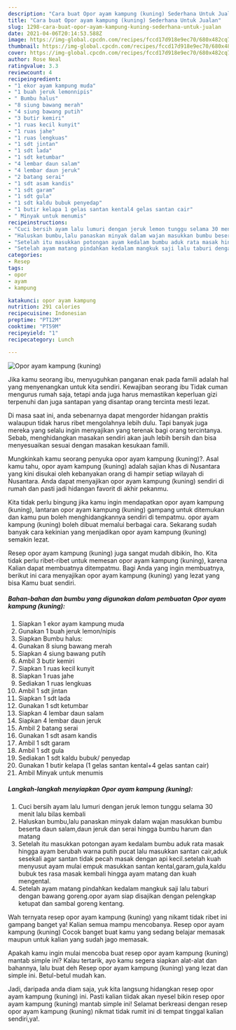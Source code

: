 ```yaml
---
description: "Cara buat Opor ayam kampung (kuning) Sederhana Untuk Jualan"
title: "Cara buat Opor ayam kampung (kuning) Sederhana Untuk Jualan"
slug: 1298-cara-buat-opor-ayam-kampung-kuning-sederhana-untuk-jualan
date: 2021-04-06T20:14:53.588Z
image: https://img-global.cpcdn.com/recipes/fccd17d918e9ec70/680x482cq70/opor-ayam-kampung-kuning-foto-resep-utama.jpg
thumbnail: https://img-global.cpcdn.com/recipes/fccd17d918e9ec70/680x482cq70/opor-ayam-kampung-kuning-foto-resep-utama.jpg
cover: https://img-global.cpcdn.com/recipes/fccd17d918e9ec70/680x482cq70/opor-ayam-kampung-kuning-foto-resep-utama.jpg
author: Rose Neal
ratingvalue: 3.3
reviewcount: 4
recipeingredient:
- "1 ekor ayam kampung muda"
- "1 buah jeruk lemonnipis"
- " Bumbu halus"
- "8 siung bawang merah"
- "4 siung bawang putih"
- "3 butir kemiri"
- "1 ruas kecil kunyit"
- "1 ruas jahe"
- "1 ruas lengkuas"
- "1 sdt jintan"
- "1 sdt lada"
- "1 sdt ketumbar"
- "4 lembar daun salam"
- "4 lembar daun jeruk"
- "2 batang serai"
- "1 sdt asam kandis"
- "1 sdt garam"
- "1 sdt gula"
- "1 sdt kaldu bubuk penyedap"
- "1 butir kelapa 1 gelas santan kental4 gelas santan cair"
- " Minyak untuk menumis"
recipeinstructions:
- "Cuci bersih ayam lalu lumuri dengan jeruk lemon tunggu selama 30 menit lalu bilas kembali"
- "Haluskan bumbu,lalu panaskan minyak dalam wajan masukkan bumbu beserta daun salam,daun jeruk dan serai hingga bumbu harum dan matang"
- "Setelah itu masukkan potongan ayam kedalam bumbu aduk rata masak hingga ayam berubah warna putih pucat lalu masukkan santan cair,aduk sesekali agar santan tidak pecah masak dengan api kecil.setelah kuah menyusut ayam mulai empuk masukkan santan kental,garam,gula,kaldu bubuk tes rasa masak kembali hingga ayam matang dan kuah mengental."
- "Setelah ayam matang pindahkan kedalam mangkuk saji lalu taburi dengan bawang goreng.opor ayam siap disajikan dengan pelengkap ketupat dan sambal goreng kentang."
categories:
- Resep
tags:
- opor
- ayam
- kampung

katakunci: opor ayam kampung 
nutrition: 291 calories
recipecuisine: Indonesian
preptime: "PT12M"
cooktime: "PT59M"
recipeyield: "1"
recipecategory: Lunch

---
```



![Opor ayam kampung (kuning)](https://img-global.cpcdn.com/recipes/fccd17d918e9ec70/680x482cq70/opor-ayam-kampung-kuning-foto-resep-utama.jpg)

Jika kamu seorang ibu, menyuguhkan panganan enak pada famili adalah hal yang menyenangkan untuk kita sendiri. Kewajiban seorang ibu Tidak cuman mengurus rumah saja, tetapi anda juga harus memastikan keperluan gizi terpenuhi dan juga santapan yang disantap orang tercinta mesti lezat.

Di masa  saat ini, anda sebenarnya dapat mengorder hidangan praktis walaupun tidak harus ribet mengolahnya lebih dulu. Tapi banyak juga mereka yang selalu ingin menyajikan yang terenak bagi orang tercintanya. Sebab, menghidangkan masakan sendiri akan jauh lebih bersih dan bisa menyesuaikan sesuai dengan masakan kesukaan famili. 



Mungkinkah kamu seorang penyuka opor ayam kampung (kuning)?. Asal kamu tahu, opor ayam kampung (kuning) adalah sajian khas di Nusantara yang kini disukai oleh kebanyakan orang di hampir setiap wilayah di Nusantara. Anda dapat menyajikan opor ayam kampung (kuning) sendiri di rumah dan pasti jadi hidangan favorit di akhir pekanmu.

Kita tidak perlu bingung jika kamu ingin mendapatkan opor ayam kampung (kuning), lantaran opor ayam kampung (kuning) gampang untuk ditemukan dan kamu pun boleh menghidangkannya sendiri di tempatmu. opor ayam kampung (kuning) boleh dibuat memalui berbagai cara. Sekarang sudah banyak cara kekinian yang menjadikan opor ayam kampung (kuning) semakin lezat.

Resep opor ayam kampung (kuning) juga sangat mudah dibikin, lho. Kita tidak perlu ribet-ribet untuk memesan opor ayam kampung (kuning), karena Kalian dapat membuatnya ditempatmu. Bagi Anda yang ingin membuatnya, berikut ini cara menyajikan opor ayam kampung (kuning) yang lezat yang bisa Kamu buat sendiri.

<!--inarticleads1-->

##### Bahan-bahan dan bumbu yang digunakan dalam pembuatan Opor ayam kampung (kuning):

1. Siapkan 1 ekor ayam kampung muda
1. Gunakan 1 buah jeruk lemon/nipis
1. Siapkan  Bumbu halus:
1. Gunakan 8 siung bawang merah
1. Siapkan 4 siung bawang putih
1. Ambil 3 butir kemiri
1. Siapkan 1 ruas kecil kunyit
1. Siapkan 1 ruas jahe
1. Sediakan 1 ruas lengkuas
1. Ambil 1 sdt jintan
1. Siapkan 1 sdt lada
1. Gunakan 1 sdt ketumbar
1. Siapkan 4 lembar daun salam
1. Siapkan 4 lembar daun jeruk
1. Ambil 2 batang serai
1. Gunakan 1 sdt asam kandis
1. Ambil 1 sdt garam
1. Ambil 1 sdt gula
1. Sediakan 1 sdt kaldu bubuk/ penyedap
1. Gunakan 1 butir kelapa (1 gelas santan kental+4 gelas santan cair)
1. Ambil  Minyak untuk menumis




<!--inarticleads2-->

##### Langkah-langkah menyiapkan Opor ayam kampung (kuning):

1. Cuci bersih ayam lalu lumuri dengan jeruk lemon tunggu selama 30 menit lalu bilas kembali
1. Haluskan bumbu,lalu panaskan minyak dalam wajan masukkan bumbu beserta daun salam,daun jeruk dan serai hingga bumbu harum dan matang
1. Setelah itu masukkan potongan ayam kedalam bumbu aduk rata masak hingga ayam berubah warna putih pucat lalu masukkan santan cair,aduk sesekali agar santan tidak pecah masak dengan api kecil.setelah kuah menyusut ayam mulai empuk masukkan santan kental,garam,gula,kaldu bubuk tes rasa masak kembali hingga ayam matang dan kuah mengental.
1. Setelah ayam matang pindahkan kedalam mangkuk saji lalu taburi dengan bawang goreng.opor ayam siap disajikan dengan pelengkap ketupat dan sambal goreng kentang.




Wah ternyata resep opor ayam kampung (kuning) yang nikamt tidak ribet ini gampang banget ya! Kalian semua mampu mencobanya. Resep opor ayam kampung (kuning) Cocok banget buat kamu yang sedang belajar memasak maupun untuk kalian yang sudah jago memasak.

Apakah kamu ingin mulai mencoba buat resep opor ayam kampung (kuning) mantab simple ini? Kalau tertarik, ayo kamu segera siapkan alat-alat dan bahannya, lalu buat deh Resep opor ayam kampung (kuning) yang lezat dan simple ini. Betul-betul mudah kan. 

Jadi, daripada anda diam saja, yuk kita langsung hidangkan resep opor ayam kampung (kuning) ini. Pasti kalian tiidak akan nyesel bikin resep opor ayam kampung (kuning) mantab simple ini! Selamat berkreasi dengan resep opor ayam kampung (kuning) nikmat tidak rumit ini di tempat tinggal kalian sendiri,ya!.

